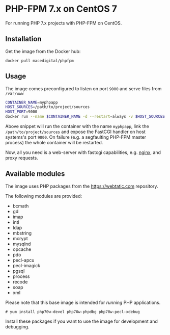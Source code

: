 # PHP-FPM 7.x on CentOS 7

For running PHP 7.x projects with PHP-FPM on CentOS.

## Installation

Get the image from the Docker hub:

````
docker pull macedigital/phpfpm
````

## Usage

The image comes preconfigured to listen on port `9000` and serve files from `/var/www`

````bash
CONTAINER_NAME=myphpapp
HOST_SOURCES=/path/to/project/sources
HOST_PORT=9000
docker run --name $CONTAINER_NAME -d --restart=always -v $HOST_SOURCES:/var/www -p $HOST_PORT:9000 macedigital/phpfpm
````

Above snippet will run the container with the name `myphpapp`, link the `/path/to/project/sources` and expose the FastCGI handler on host systems's port `9000`.
On failure (e.g. a segfaulting PHP-FPM master process) the whole container will be restarted.

Now, all you need is a web-server with fastcgi capabilities, e.g. [nginx](http://nginx.org/en/docs/http/ngx_http_fastcgi_module.html), and proxy requests.

## Available modules

The image uses PHP packages from the https://webtatic.com repository.

The following modules are provided:
- bcmath
- gd
- imap
- intl
- ldap
- mbstring
- mcrypt
- mysqlnd
- opcache
- pdo
- pecl-apcu
- pecl-imagick
- pgsql
- process
- recode
- soap
- xml

Please note that this base image is intended for *running* PHP applications.

`# yum install php70w-devel php70w-phpdbg php70w-pecl-xdebug`

Install these packages if you want to use the image for development and debugging.


